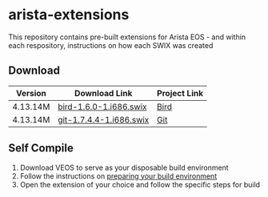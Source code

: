 # arista-extensions

This repository contains pre-built extensions for Arista EOS - and within each respository, instructions on how each SWIX was created

## Download

| Version | Download Link | Project Link |
| --- | --- | --- |
| 4.13.14M | [bird-1.6.0-1.i686.swix](swix/bird-1.6.0-1.swix) | [Bird](bird/README.md) |
| 4.13.14M | [git-1.7.4.4-1.i686.swix](swix/git-1.7.4.4-1.swix) | [Git](git/README.md) |

## Self Compile

 1. Download VEOS to serve as your disposable build environment
 1. Follow the instructions on [preparing your build environment](COMPILE_PREPARATION.md)
 1. Open the extension of your choice and follow the specific steps for build
